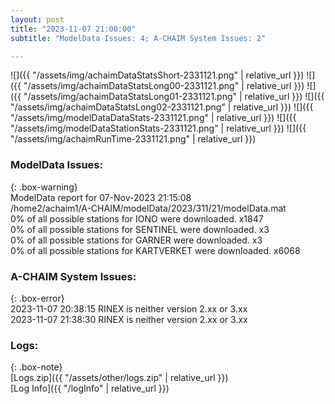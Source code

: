 ```yaml
---
layout: post
title: "2023-11-07 21:00:00"
subtitle: "ModelData Issues: 4; A-CHAIM System Issues: 2"

---
```


![]({{ "/assets/img/achaimDataStatsShort-2331121.png" | relative_url }})
![]({{ "/assets/img/achaimDataStatsLong00-2331121.png" | relative_url }})
![]({{ "/assets/img/achaimDataStatsLong01-2331121.png" | relative_url }})
![]({{ "/assets/img/achaimDataStatsLong02-2331121.png" | relative_url }})
![]({{ "/assets/img/modelDataDataStats-2331121.png" | relative_url }})
![]({{ "/assets/img/modelDataStationStats-2331121.png" | relative_url }})
![]({{ "/assets/img/achaimRunTime-2331121.png" | relative_url }})


### ModelData Issues:  
  
{: .box-warning}  
 ModelData report for 07-Nov-2023 21:15:08   
 /home2/achaim1/A-CHAIM/modelData/2023/311/21/modelData.mat   
 0% of all possible stations for IONO were downloaded. x1847   
 0% of all possible stations for SENTINEL were downloaded. x3   
 0% of all possible stations for GARNER were downloaded. x3   
 0% of all possible stations for KARTVERKET were downloaded. x6068   
  
### A-CHAIM System Issues:  
  
{: .box-error}  
2023-11-07 20:38:15 RINEX is neither version 2.xx or 3.xx  
2023-11-07 21:38:30 RINEX is neither version 2.xx or 3.xx  

### Logs:  
  
{: .box-note}  
[Logs.zip]({{ "/assets/other/logs.zip" | relative_url }})  
[Log Info]({{ "/logInfo" | relative_url }})  
